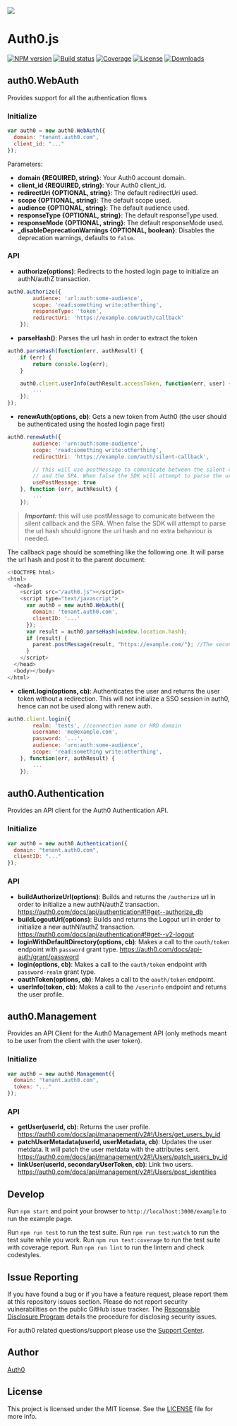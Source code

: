 ![](https://cdn.auth0.com/resources/oss-source-large-2x.png)

# Auth0.js
[![NPM version][npm-image]][npm-url]
[![Build status][travis-image]][travis-url]
[![Coverage][codecov-image]][codecov-url]
[![License][license-image]][license-url]
[![Downloads][downloads-image]][downloads-url]

## auth0.WebAuth

Provides support for all the authentication flows

### Initialize

```js
var auth0 = new auth0.WebAuth({
  domain: "tenant.auth0.com",
  client_id: "..."
});
```

Parameters:
- **domain {REQUIRED, string}**: Your Auth0 account domain.
- **client_id {REQUIRED, string}**: Your Auth0 client_id.
- **redirectUri {OPTIONAL, string}**: The default redirectUri used.
- **scope {OPTIONAL, string}**: The default scope used.
- **audience {OPTIONAL, string}**: The default audience used.
- **responseType {OPTIONAL, string}**: The default responseType used.
- **responseMode {OPTIONAL, string}**: The default responseMode used.
- **_disableDeprecationWarnings {OPTIONAL, boolean}**: Disables the deprecation warnings, defaults to `false`.

### API

- **authorize(options)**: Redirects to the hosted login page to initialize an authN/authZ transaction.

```js
auth0.authorize({
        audience: 'url:auth:some-audience',
        scope: 'read:something write:otherthing',
        responseType: 'token',
        redirectUri: 'https://example.com/auth/callback'
    });
```

- **parseHash()**: Parses the url hash in order to extract the token

```js
auth0.parseHash(function(err, authResult) {
    if (err) {
        return console.log(err);
    }

    auth0.client.userInfo(authResult.accessToken, function(err, user) {
        ...
    });
});
```

- **renewAuth(options, cb)**: Gets a new token from Auth0 (the user should be authenticated using the hosted login page first)

```js
auth0.renewAuth({
        audience: 'urn:auth:some-audience',
        scope: 'read:something write:otherthing',
        redirectUri: 'https://example.com/auth/silent-callback',

        // this will use postMessage to comunicate between the silent callback
        // and the SPA. When false the SDK will attempt to parse the url hash // should ignore the url hash and no extra behaviour is needed.
        usePostMessage: true
    }, function (err, authResult) {
        ...
    });
```

> ***Important:*** this will use postMessage to comunicate between the silent callback and the SPA. When false the SDK will attempt to parse the url hash should ignore the url hash and no extra behaviour is needed.

The callback page should be something like the following one. It will parse the url hash and post it to the parent document:

```js
<!DOCTYPE html>
<html>
  <head>
    <script src="/auth0.js"></script>
    <script type="text/javascript">
      var auth0 = new auth0.WebAuth({
        domain: 'tenant.auth0.com',
        clientID: '...'
      });
      var result = auth0.parseHash(window.location.hash);
      if (result) {
        parent.postMessage(result, "https://example.com/"); //The second parameter should be your domain
      }
    </script>
  </head>
  <body></body>
</html>
```

- **client.login(options, cb)**: Authenticates the user and returns the user token without a redirection. This will not initialize a SSO session in auth0, hence can not be used along with renew auth.

```js
auth0.client.login({
        realm: 'tests', //connection name or HRD domain
        username: 'me@example.com',
        password: '...',
        audience: 'urn:auth:some-audience',
        scope: 'read:something write:otherthing',
    }, function(err, authResult) {
        ...
    });
```

## auth0.Authentication

Provides an API client for the Auth0 Authentication API.

### Initialize

```js
var auth0 = new auth0.Authentication({
  domain: "tenant.auth0.com",
  clientID: "..."
});
```

### API

- **buildAuthorizeUrl(options)**: Builds and returns the `/authorize` url in order to initialize a new authN/authZ transaction. https://auth0.com/docs/api/authentication#!#get--authorize_db
- **buildLogoutUrl(options)**: Builds and returns the Logout url in order to initialize a new authN/authZ transaction. https://auth0.com/docs/api/authentication#!#get--v2-logout
- **loginWithDefaultDirectory(options, cb)**: Makes a call to the `oauth/token` endpoint with `password` grant type. https://auth0.com/docs/api-auth/grant/password
- **login(options, cb)**: Makes a call to the `oauth/token` endpoint with `password-realm` grant type.
- **oauthToken(options, cb)**: Makes a call to the `oauth/token` endpoint.
- **userInfo(token, cb)**: Makes a call to the `/userinfo` endpoint and returns the user profile.

## auth0.Management

Provides an API Client for the Auth0 Management API (only methods meant to be user from the client with the user token).

### Initialize

```js
var auth0 = new auth0.Management({
  domain: "tenant.auth0.com",
  token: "..."
});
```

### API

- **getUser(userId, cb)**: Returns the user profile. https://auth0.com/docs/api/management/v2#!/Users/get_users_by_id
- **patchUserMetadata(userId, userMetadata, cb)**: Updates the user metdata. It will patch the user metdata with the attributes sent. https://auth0.com/docs/api/management/v2#!/Users/patch_users_by_id
- **linkUser(userId, secondaryUserToken, cb)**: Link two users. https://auth0.com/docs/api/management/v2#!/Users/post_identities



## Develop

Run `npm start` and point your browser to `http://localhost:3000/example` to run the example page.

Run `npm run test` to run the test suite.
Run `npm run test:watch` to run the test suite while you work.
Run `npm run test:coverage` to run the test suite with coverage report.
Run `npm run lint` to run the lintern and check codestyles.

## Issue Reporting

If you have found a bug or if you have a feature request, please report them at this repository issues section. Please do not report security vulnerabilities on the public GitHub issue tracker. The [Responsible Disclosure Program](https://auth0.com/whitehat) details the procedure for disclosing security issues.

For auth0 related questions/support please use the [Support Center](https://support.auth0.com).

## Author

[Auth0](auth0.com)

## License

This project is licensed under the MIT license. See the [LICENSE](LICENSE.txt) file for more info.

<!-- Vaaaaarrrrsss -->

[npm-image]: https://img.shields.io/npm/v/auth0-js.svg?style=flat-square
[npm-url]: https://npmjs.org/package/auth0-js
[travis-image]: http://img.shields.io/travis/auth0/auth0.js.svg?branch=v8&style=flat-square
[travis-url]: https://travis-ci.org/auth0/auth0.js
[codecov-image]: https://img.shields.io/codecov/c/github/auth0/auth0.js/v8.svg?style=flat-square
[codecov-url]: https://codecov.io/github/auth0/auth0.js?branch=v8
[license-image]: http://img.shields.io/npm/l/auth0-js.svg?style=flat-square
[license-url]: #license
[downloads-image]: http://img.shields.io/npm/dm/auth0-js.svg?style=flat-square
[downloads-url]: https://npmjs.org/package/auth0-js
